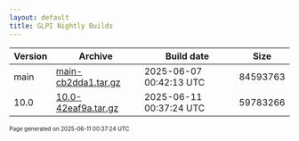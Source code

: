 ```yaml
---
layout: default
title: GLPI Nightly Builds
---
```


Version|Archive|Build date|Size
---|---|---|---
main|[main-cb2dda1.tar.gz](main-cb2dda1.tar.gz)|2025-06-07 00:42:13 UTC|84593763
10.0|[10.0-42eaf9a.tar.gz](10.0-42eaf9a.tar.gz)|2025-06-11 00:37:24 UTC|59783266

<font size="1">Page generated on 2025-06-11 00:37:24 UTC</font>
